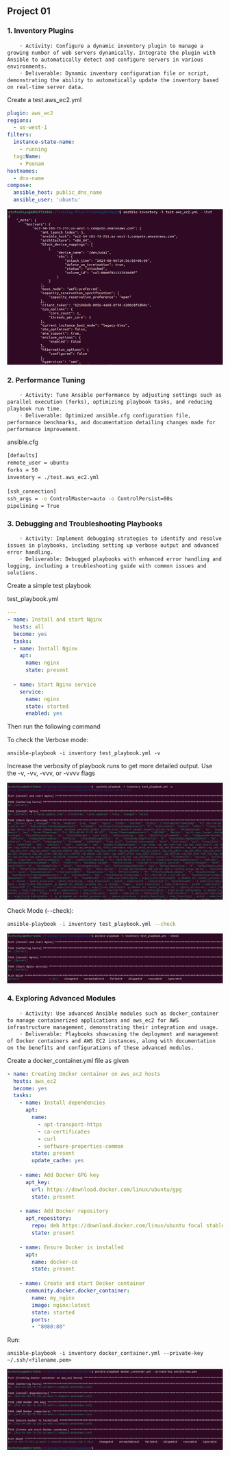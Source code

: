 ## **Project 01**
### 1. **Inventory Plugins**

        ◦ Activity: Configure a dynamic inventory plugin to manage a growing number of web servers dynamically. Integrate the plugin with Ansible to automatically detect and configure servers in various environments.
        ◦ Deliverable: Dynamic inventory configuration file or script, demonstrating the ability to automatically update the inventory based on real-time server data.
Create a test.aws_ec2.yml

```yaml
plugin: aws_ec2
regions:
  - us-west-1
filters:
  instance-state-name:
    - running
  tag:Name:
    - Poonam
hostnames:
  - dns-name
compose:
  ansible_host: public_dns_name
  ansible_user: 'ubuntu'
```
![alt text](img1.png)

### 2. **Performance Tuning**

        ◦ Activity: Tune Ansible performance by adjusting settings such as parallel execution (forks), optimizing playbook tasks, and reducing playbook run time.
        ◦ Deliverable: Optimized ansible.cfg configuration file, performance benchmarks, and documentation detailing changes made for performance improvement.

ansible.cfg
```bash
[defaults]
remote_user = ubuntu
forks = 50
inventory = ./test.aws_ec2.yml

[ssh_connection]
ssh_args = -o ControlMaster=auto -o ControlPersist=60s
pipelining = True
```

### 3. **Debugging and Troubleshooting Playbooks**

        ◦ Activity: Implement debugging strategies to identify and resolve issues in playbooks, including setting up verbose output and advanced error handling.
        ◦ Deliverable: Debugged playbooks with enhanced error handling and logging, including a troubleshooting guide with common issues and solutions.
Create a simple test playbook

test_playbook.yml
```yaml
---
- name: Install and start Nginx
  hosts: all
  become: yes
  tasks:
  - name: Install Nginx
    apt:
      name: nginx
      state: present

  - name: Start Nginx service
    service:
      name: nginx
      state: started
      enabled: yes
```
Then run the following command

To check the Verbose mode:
```
ansible-playbook -i inventory test_playbook.yml -v
```
Increase the verbosity of playbook runs to get more detailed output.
Use the -v, -vv, -vvv, or -vvvv flags

![alt text](img2.png)

Check Mode (--check):
```bash
ansible-playbook -i inventory test_playbook.yml --check
```
![alt text](img3.png)
### 4. **Exploring Advanced Modules**

        ◦ Activity: Use advanced Ansible modules such as docker_container to manage containerized applications and aws_ec2 for AWS infrastructure management, demonstrating their integration and usage.
        ◦ Deliverable: Playbooks showcasing the deployment and management of Docker containers and AWS EC2 instances, along with documentation on the benefits and configurations of these advanced modules.
Create a docker_container.yml file as given
```yaml
- name: Creating Docker container on aws_ec2 hosts 
  hosts: aws_ec2
  become: yes
  tasks:
    - name: Install dependencies
      apt:
        name: 
          - apt-transport-https
          - ca-certificates
          - curl
          - software-properties-common
        state: present
        update_cache: yes

    - name: Add Docker GPG key
      apt_key:
        url: https://download.docker.com/linux/ubuntu/gpg
        state: present

    - name: Add Docker repository
      apt_repository:
        repo: deb https://download.docker.com/linux/ubuntu focal stable
        state: present
        
    - name: Ensure Docker is installed
      apt:
        name: docker-ce
        state: present

    - name: Create and start Docker container
      community.docker.docker_container:
        name: my_nginx
        image: nginx:latest
        state: started
        ports:
        - "8080:80"
```
Run:
```
ansible-playbook -i inventory docker_container.yml --private-key ~/.ssh/<filename.pem>
```

![alt text](img4.png)
